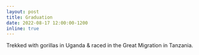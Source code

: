 ```yaml
---
layout: post
title: Graduation
date: 2022-08-17 12:00:00-1200
inline: true
---
```


Trekked with gorillas in Uganda & raced in the Great Migration in Tanzania.

